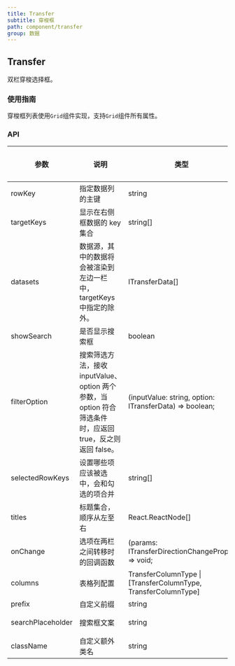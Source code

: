 ```yaml
---
title: Transfer
subtitle: 穿梭框
path: component/transfer
group: 数据
---
```


## Transfer

双栏穿梭选择框。

### 使用指南

穿梭框列表使用`Grid`组件实现，支持`Grid`组件所有属性。

### API

| 参数              | 说明                                                                                                      | 类型                                                             | 默认值                 | 备选值 |
| ----------------- | --------------------------------------------------------------------------------------------------------- | ---------------------------------------------------------------- | ---------------------- | ------ |
| rowKey            | 指定数据列的主键                                                                                          | string                                                           |                        |        |
| targetKeys        | 显示在右侧框数据的 key 集合                                                                               | string\[\]                                                       | \[\]                   |        |
| datasets          | 数据源，其中的数据将会被渲染到左边一栏中，targetKeys 中指定的除外。                                       | ITransferData\[\]                                                |                        |        |
| showSearch        | 是否显示搜索框                                                                                            | boolean                                                          | false                  | true   |
| filterOption      | 搜索筛选方法，接收 inputValue、option 两个参数，当 option 符合筛选条件时，应返回 true，反之则返回 false。 | \(inputValue: string, option: ITransferData\) => boolean;        |                        |        |
| selectedRowKeys   | 设置哪些项应该被选中，会和勾选的项合并                                                                    | string\[\]                                                       | \[\]                   |        |
| titles            | 标题集合，顺序从左至右                                                                                    | React\.ReactNode\[\]                                             | \['Source', 'Target'\] |        |
| onChange          | 选项在两栏之间转移时的回调函数                                                                            | \(params: ITransferDirectionChangeProps\) => void;               |                        |        |
| columns           | 表格列配置                                                                                                | TransferColumnType \| \[TransferColumnType, TransferColumnType\] |                        |        |
| prefix            | 自定义前缀                                                                                                | string                                                           | zent                   |        |
| searchPlaceholder | 搜索框文案                                                                                                | string                                                           | 请输入搜索内容         |        |
| className         | 自定义额外类名                                                                                            | string                                                           | ''                     |        |
